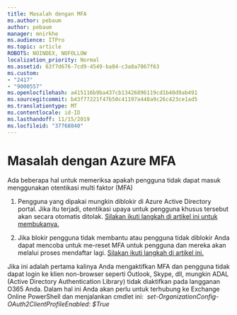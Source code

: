 ```yaml
---
title: Masalah dengan MFA
ms.author: pebaum
author: pebaum
manager: mnirkhe
ms.audience: ITPro
ms.topic: article
ROBOTS: NOINDEX, NOFOLLOW
localization_priority: Normal
ms.assetid: 63f7d676-7cd9-4549-ba84-c3a8a7867f63
ms.custom:
- "2417"
- "9000557"
ms.openlocfilehash: a415116b9ba437cb13426896119cd1b40d9ab491
ms.sourcegitcommit: b43f77221f47b50c41197a448a9c26c423ce1ad5
ms.translationtype: MT
ms.contentlocale: id-ID
ms.lasthandoff: 11/15/2019
ms.locfileid: "37768840"
---
```

# <a name="issues-with-azure-mfa"></a>Masalah dengan Azure MFA
Ada beberapa hal untuk memeriksa apakah pengguna tidak dapat masuk menggunakan otentikasi multi faktor (MFA)

1. Pengguna yang dipakai mungkin diblokir di Azure Active Directory portal. Jika itu terjadi, otentikasi upaya untuk pengguna khusus tersebut akan secara otomatis ditolak. [Silakan ikuti langkah di artikel ini untuk membukanya.](https://docs.microsoft.com/azure/active-directory/authentication/howto-mfa-mfasettings#block-and-unblock-users)

2. Jika blokir pengguna tidak membantu atau pengguna tidak diblokir Anda dapat mencoba untuk me-reset MFA untuk pengguna dan mereka akan melalui proses mendaftar lagi. [Silakan ikuti langkah di artikel ini.](https://docs.microsoft.com/azure/active-directory/authentication/howto-mfa-userdevicesettings#require-users-to-provide-contact-methods-again)

Jika ini adalah pertama kalinya Anda mengaktifkan MFA dan pengguna tidak dapat login ke klien non-browser seperti Outlook, Skype, dll, mungkin ADAL (Active Directory Authentication Library) tidak diaktifkan pada langganan O365 Anda. Dalam hal ini Anda akan perlu untuk terhubung ke Exchange Online PowerShell dan menjalankan cmdlet ini:  *set-OrganizationConfig-OAuth2ClientProfileEnabled: $True*
